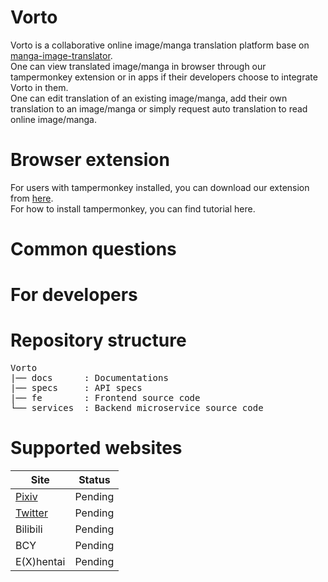 # Vorto
Vorto is a collaborative online image/manga translation platform base on [manga-image-translator](https://github.com/zyddnys/manga-image-translator). \
One can view translated image/manga in browser through our tampermonkey extension or in apps if their developers choose to integrate Vorto in them. \
One can edit translation of an existing image/manga, add their own translation to an image/manga or simply request auto translation to read online image/manga.

# Browser extension
For users with tampermonkey installed, you can download our extension from [here](https://github.com/VoileLabs/imgtrans-userscript). \
For how to install tampermonkey, you can find tutorial here.

# Common questions

# For developers

# Repository structure
<pre>
Vorto
|── docs      : Documentations
|── specs     : API specs
|── fe        : Frontend source code
└── services  : Backend microservice source code
</pre>

# Supported websites
|Site|Status|
|--|--|
|[Pixiv](https://pixiv.net)|Pending|
|[Twitter](https://twitter.com)|Pending|
|Bilibili|Pending|
|BCY|Pending|
|E(X)hentai|Pending|
